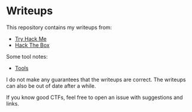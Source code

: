 # Writeups

This repository contains my writeups from:

- [Try Hack Me](./try_hack_me/README.md)
- [Hack The Box](./hack_the_box/README.md)

Some tool notes:

- [Tools](./tools/README.md)

I do not make any guarantees that the writeups are correct. The writeups can also be out of date after a while.

If you know good CTFs, feel free to open an issue with suggestions and links.